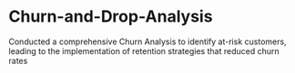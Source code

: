 # Churn-and-Drop-Analysis
Conducted a comprehensive Churn Analysis to identify at-risk customers, leading to the implementation of retention strategies that reduced churn rates

